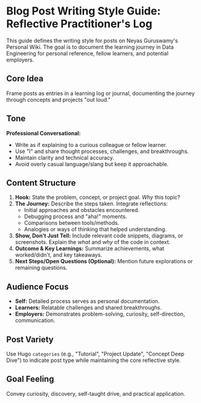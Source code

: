 # Blog Post Writing Style Guide: Reflective Practitioner's Log

This guide defines the writing style for posts on Neyas Guruswamy's Personal Wiki. The goal is to document the learning journey in Data Engineering for personal reference, fellow learners, and potential employers.

## Core Idea

Frame posts as entries in a learning log or journal, documenting the journey through concepts and projects "out loud."

## Tone

**Professional Conversational:**

* Write as if explaining to a curious colleague or fellow learner.
* Use "I" and share thought processes, challenges, and breakthroughs.
* Maintain clarity and technical accuracy.
* Avoid overly casual language/slang but keep it approachable.

## Content Structure

1. **Hook:** State the problem, concept, or project goal. *Why* this topic?
2. **The Journey:** Describe the steps taken. Integrate reflections:
    * Initial approaches and obstacles encountered.
    * Debugging process and "aha!" moments.
    * Comparisons between tools/methods.
    * Analogies or ways of thinking that helped understanding.
3. **Show, Don't Just Tell:** Include relevant code snippets, diagrams, or screenshots. Explain the *what* and *why* of the code in context.
4. **Outcome & Key Learnings:** Summarize achievements, what worked/didn't, and key takeaways.
5. **Next Steps/Open Questions (Optional):** Mention future explorations or remaining questions.

## Audience Focus

* **Self:** Detailed process serves as personal documentation.
* **Learners:** Relatable challenges and shared breakthroughs.
* **Employers:** Demonstrates problem-solving, curiosity, self-direction, communication.

## Post Variety

Use Hugo `categories` (e.g., "Tutorial", "Project Update", "Concept Deep Dive") to indicate post type while maintaining the core reflective style.

## Goal Feeling

Convey curiosity, discovery, self-taught drive, and practical application.

